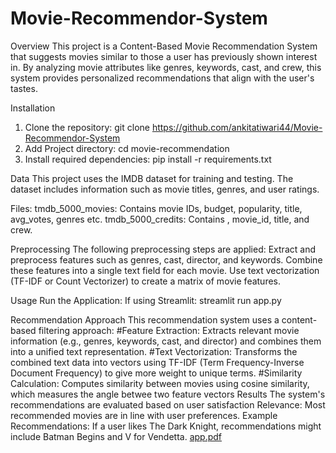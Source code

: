# Movie-Recommendor-System
Overview
      This project is a Content-Based Movie Recommendation System that suggests movies similar to those a user has previously shown interest in. By analyzing movie attributes like genres, keywords, cast, and crew, this system provides personalized recommendations that align with the user's tastes.
      
Installation
  1. Clone the repository: git clone https://github.com/ankitatiwari44/Movie-Recommendor-System
  2. Add Project directory: cd movie-recommendation
  3. Install required dependencies: pip install -r requirements.txt
     
 Data
  This project uses the IMDB dataset for training and testing. The dataset includes information such as movie titles, genres,   and user ratings.

Files:
tmdb_5000_movies: Contains movie IDs, budget, popularity, title, avg_votes, genres etc.
tmdb_5000_credits: Contains , movie_id, title, and crew.

Preprocessing
  The following preprocessing steps are applied:
    Extract and preprocess features such as genres, cast, director, and keywords.
    Combine these features into a single text field for each movie.
    Use text vectorization (TF-IDF or Count Vectorizer) to create a matrix of movie features.

Usage
  Run the Application:
    If using Streamlit: streamlit run app.py

Recommendation Approach
  This recommendation system uses a content-based filtering approach:
    #Feature Extraction: Extracts relevant movie information (e.g., genres, keywords, cast, and director) and combines them into a unified text representation.
    #Text Vectorization: Transforms the combined text data into vectors using TF-IDF (Term Frequency-Inverse Document Frequency) to give more weight to unique terms.
    #Similarity Calculation: Computes similarity between movies using cosine similarity, which measures the angle betwee two feature vectors
Results
  The system's recommendations are evaluated based on user satisfaction
  Relevance: Most recommended movies are in line with user preferences.
  Example Recommendations:
  If a user likes The Dark Knight, recommendations might include Batman Begins and V for Vendetta.
[app.pdf](https://github.com/user-attachments/files/17774197/app.pdf)


  
